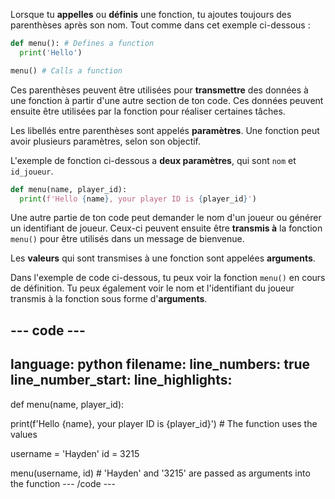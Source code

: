 Lorsque tu **appelles** ou **définis** une fonction, tu ajoutes toujours des parenthèses après son nom. Tout comme dans cet exemple ci-dessous :

```python
def menu(): # Defines a function
  print('Hello')

menu() # Calls a function
```

Ces parenthèses peuvent être utilisées pour **transmettre** des données à une fonction à partir d'une autre section de ton code. Ces données peuvent ensuite être utilisées par la fonction pour réaliser certaines tâches.

Les libellés entre parenthèses sont appelés **paramètres**. Une fonction peut avoir plusieurs paramètres, selon son objectif.

L'exemple de fonction ci-dessous a **deux paramètres**, qui sont `nom` et `id_joueur`.

```python
def menu(name, player_id):
  print(f'Hello {name}, your player ID is {player_id}')
```

Une autre partie de ton code peut demander le nom d'un joueur ou générer un identifiant de joueur. Ceux-ci peuvent ensuite être **transmis à** la fonction `menu()` pour être utilisés dans un message de bienvenue.

Les **valeurs** qui sont transmises à une fonction sont appelées **arguments**.

Dans l'exemple de code ci-dessous, tu peux voir la fonction `menu()` en cours de définition. Tu peux également voir le nom et l'identifiant du joueur transmis à la fonction sous forme d'**arguments**.

--- code ---
---
language: python filename: line_numbers: true line_number_start:
line_highlights:
---
def menu(name, player_id):

  print(f'Hello {name}, your player ID is {player_id}') # The function uses the values

username = 'Hayden' id = 3215

menu(username, id) # 'Hayden' and '3215' are passed as arguments into the function --- /code ---
